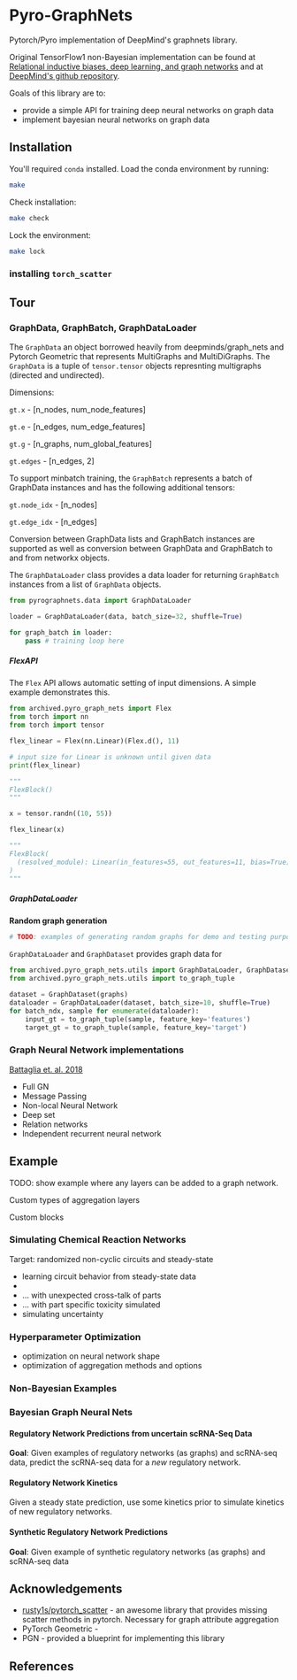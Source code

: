 # Pyro-GraphNets

Pytorch/Pyro implementation of DeepMind's graphnets library.

Original TensorFlow1 non-Bayesian implementation can be found at [Relational inductive biases, deep learning, and graph networks](https://arxiv.org/abs/1806.01261) and at [DeepMind's github repository](https://github.com/deepmind/graph_nets).

Goals of this library are to:

* provide a simple API for training deep neural networks on graph data
* implement bayesian neural networks on graph data

## Installation

You'll required `conda` installed. Load the conda environment by running:

```bash
make
```

Check installation:

```bash
make check
```

Lock the environment:

```bash
make lock
```

### installing `torch_scatter`

## Tour

### GraphData, GraphBatch, GraphDataLoader

The `GraphData` an object borrowed heavily from deepminds/graph_nets and 
Pytorch Geometric that represents MultiGraphs and MultiDiGraphs. 
The `GraphData` is a tuple of `tensor.tensor` objects represnting multigraphs 
(directed and undirected).

Dimensions:

`gt.x` - [n_nodes, num_node_features]

`gt.e` - [n_edges, num_edge_features]

`gt.g` - [n_graphs, num_global_features]

`gt.edges` - [n_edges, 2]

To support minbatch training, the `GraphBatch` represents a batch of
GraphData instances and has the following additional tensors:


`gt.node_idx` - [n_nodes]

`gt.edge_idx` - [n_edges]

Conversion between GraphData lists and GraphBatch instances are supported
as well as conversion between GraphData and GraphBatch to and from networkx objects.

The `GraphDataLoader` class provides a data loader for returning `GraphBatch`
instances from a list of `GraphData` objects.

```python
from pyrographnets.data import GraphDataLoader

loader = GraphDataLoader(data, batch_size=32, shuffle=True)

for graph_batch in loader:
    pass # training loop here
```

##### FlexAPI

The `Flex` API allows automatic setting of input dimensions.
A simple example demonstrates this.

```python
from archived.pyro_graph_nets import Flex
from torch import nn
from torch import tensor

flex_linear = Flex(nn.Linear)(Flex.d(), 11)

# input size for Linear is unknown until given data
print(flex_linear)

"""
FlexBlock()
"""

x = tensor.randn((10, 55))

flex_linear(x)

"""
FlexBlock(
  (resolved_module): Linear(in_features=55, out_features=11, bias=True)
)
"""
```

##### GraphDataLoader

**Random graph generation**

```python
# TODO: examples of generating random graphs for demo and testing purposes.
```

`GraphDataLoader` and `GraphDataset` provides graph data for 

```python
from archived.pyro_graph_nets.utils import GraphDataLoader, GraphDataset
from archived.pyro_graph_nets.utils import to_graph_tuple

dataset = GraphDataset(graphs)
dataloader = GraphDataLoader(dataset, batch_size=10, shuffle=True)
for batch_ndx, sample for enumerate(dataloader):
    input_gt = to_graph_tuple(sample, feature_key='features')
    target_gt = to_graph_tuple(sample, feature_key='target')
```

### Graph Neural Network implementations

[Battaglia et. al. 2018](https://arxiv.org/pdf/1806.01261.pdf)

* Full GN
* Message Passing
* Non-local Neural Network
* Deep set
* Relation networks
* Independent recurrent neural network

## Example

TODO: show example where any layers can be added to a graph network.

Custom types of aggregation layers

Custom blocks

### Simulating Chemical Reaction Networks


Target: randomized non-cyclic circuits and steady-state


* learning circuit behavior from steady-state data
*  
* ... with unexpected cross-talk of parts
* ... with part specific toxicity simulated
* simulating uncertainty

### Hyperparameter Optimization

* optimization on neural network shape
* optimization of aggregation methods and options

### Non-Bayesian Examples

### Bayesian Graph Neural Nets

#### Regulatory Network Predictions from uncertain scRNA-Seq Data

**Goal**: Given examples of regulatory networks (as graphs) and scRNA-seq data, predict the scRNA-seq data for a *new* regulatory network.

#### Regulatory Network Kinetics

Given a steady state prediction, use some kinetics prior to simulate kinetics of new regulatory networks.

#### Synthetic Regulatory Network Predictions

**Goal**: Given example of synthetic regulatory networks (as graphs) and scRNA-seq data

## Acknowledgements

* [rusty1s/pytorch_scatter](https://github.com/rusty1s/pytorch_scatter) - an awesome library that provides missing 
scatter methods in pytorch. Necessary for graph attribute aggregation
* PyTorch Geometric - 
* PGN - provided a blueprint for implementing this library

## References



